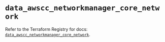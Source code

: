 # `data_awscc_networkmanager_core_network`

Refer to the Terraform Registry for docs: [`data_awscc_networkmanager_core_network`](https://registry.terraform.io/providers/hashicorp/awscc/0.70.0/docs/data-sources/networkmanager_core_network).
